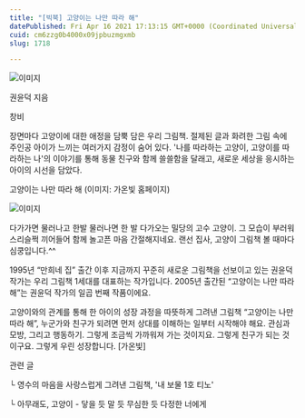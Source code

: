 ```yaml
---
title: "[빅북] 고양이는 나만 따라 해"
datePublished: Fri Apr 16 2021 17:13:15 GMT+0000 (Coordinated Universal Time)
cuid: cm6zzg0b4000x09jpbuzmgxmb
slug: 1718

---
```



![이미지](https://cdn.hashnode.com/res/hashnode/image/upload/v1739248150820/3ecd1f1c-f21a-42ab-8e9e-b4ab38c78caa.jpeg)

권윤덕 지음

창비

장면마다 고양이에 대한 애정을 담뿍 담은 우리 그림책. 절제된 글과 화려한 그림 속에 주인공 아이가 느끼는 여러가지 감정이 숨어 있다. '나를 따라하는 고양이, 고양이를 따라하는 나'의 이야기를 통해 동물 친구와 함께 쓸쓸함을 달래고, 새로운 세상을 응시하는 아이의 시선을 담았다.

고양이는 나만 따라 해 (이미지: 가온빛 홈페이지)

![이미지](https://cdn.hashnode.com/res/hashnode/image/upload/v1739248152474/3d01694e-7d4d-4e38-886f-ba53569d5a00.jpeg)

다가가면 물러나고 한발 물러나면 한 발 다가오는 밀당의 고수 고양이. 그 모습이 부러워 스리슬쩍 끼어들어 함께 놀고픈 마음 간절해지네요. 랜선 집사, 고양이 그림책 볼 때마다 심쿵입니다.^^

1995년 “만희네 집” 출간 이후 지금까지 꾸준히 새로운 그림책을 선보이고 있는 권윤덕 작가는 우리 그림책 1세대를 대표하는 작가입니다. 2005년 출간된 “고양이는 나만 따라 해”는 권윤덕 작가의 일곱 번째 작품이에요.

고양이와의 관계를 통해 한 아이의 성장 과정을 따뜻하게 그려낸 그림책 “고양이는 나만 따라 해”, 누군가와 친구가 되려면 먼저 상대를 이해하는 일부터 시작해야 해요. 관심과 모방, 그리고 행동하기. 그렇게 조금씩 가까워져 가는 것이지요. 그렇게 친구가 되는 것이구요. 그렇게 우린 성장합니다. [가온빛]

관련 글

└ 영수의 마음을 사랑스럽게 그려낸 그림책, '내 보물 1호 티노'

└ 아무래도, 고양이 - 닿을 듯 말 듯 무심한 듯 다정한 너에게